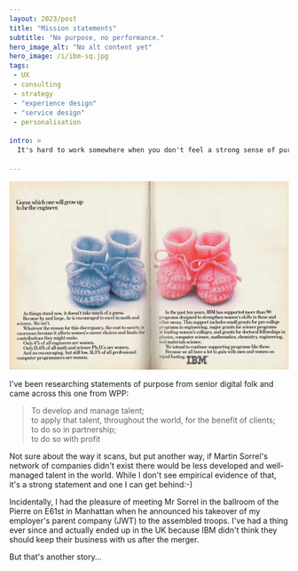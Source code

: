 ```yaml
---
layout: 2023/post
title: "Mission statements"
subtitle: "No purpose, no performance."
hero_image_alt: "No alt content yet"
hero_image: /i/ibm-sq.jpg
tags:
 - UX
 - consulting
 - strategy
 - "experience design"
 - "service design"
 - personalisation

intro: >
  It's hard to work somewhere when you don't feel a strong sense of purpose. Equally, it gets you drunk with hope and belief to work somewhere the mission is clear and strong.

---
```

![adoption formula](/i/ibm.png)

I've been researching statements of purpose from senior digital folk and came across this one from WPP:

> To develop and manage talent; <br>
> to apply that talent, throughout the world, for the benefit of clients; <br>
> to do so in partnership; <br>
> to do so with profit

Not sure about the way it scans, but put another way, if Martin Sorrel's network of companies didn't exist there would be less developed and well-managed talent in the world. While I don't see empirical evidence of that, it's a strong statement and one I can get behind:-)

Incidentally, I had the pleasure of meeting Mr Sorrel in the ballroom of the Pierre on E61st in Manhattan when he announced his takeover of my employer's parent company (JWT) to the assembled troops. I've had a thing ever since and actually ended up in the UK because IBM didn't think they should keep their business with us after the merger.

But that's another story...
